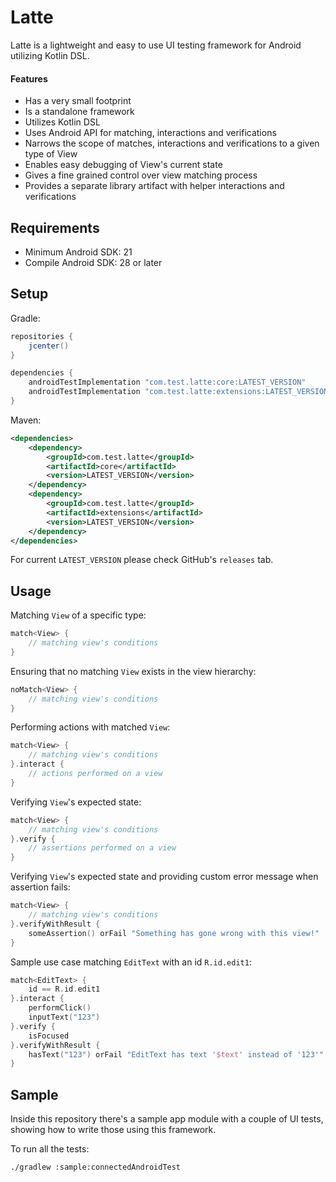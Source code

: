 # Latte

Latte is a lightweight and easy to use UI testing framework for 
Android utilizing Kotlin DSL. 

#### Features

- Has a very small footprint
- Is a standalone framework
- Utilizes Kotlin DSL
- Uses Android API for matching, interactions and verifications
- Narrows the scope of matches, interactions and verifications to a given type of View
- Enables easy debugging of View's current state
- Gives a fine grained control over view matching process
- Provides a separate library artifact with helper interactions and verifications

## Requirements

- Minimum Android SDK: 21
- Compile Android SDK: 28 or later

## Setup

Gradle:

```gradle
repositories {
    jcenter()
}

dependencies {
    androidTestImplementation "com.test.latte:core:LATEST_VERSION"
    androidTestImplementation "com.test.latte:extensions:LATEST_VERSION"
}
```

Maven:

```xml
<dependencies>
    <dependency>
        <groupId>com.test.latte</groupId>
        <artifactId>core</artifactId>
        <version>LATEST_VERSION</version>
    </dependency>
    <dependency>
        <groupId>com.test.latte</groupId>
        <artifactId>extensions</artifactId>
        <version>LATEST_VERSION</version>
    </dependency>
</dependencies>
```

For current `LATEST_VERSION` please check GitHub's `releases` tab. 

## Usage

Matching `View` of a specific type:

```kotlin
match<View> {
    // matching view's conditions
}
```

Ensuring that no matching `View` exists in the view hierarchy:

```kotlin
noMatch<View> {
    // matching view's conditions
}
```

Performing actions with matched `View`:

```kotlin
match<View> {
    // matching view's conditions
}.interact {
    // actions performed on a view
}
```

Verifying `View`'s expected state:

```kotlin
match<View> {
    // matching view's conditions
}.verify {
    // assertions performed on a view
}
```

Verifying `View`'s expected state and providing custom error message when 
assertion fails:

```kotlin
match<View> {
    // matching view's conditions
}.verifyWithResult {
    someAssertion() orFail "Something has gone wrong with this view!"
}
```

Sample use case matching `EditText` with an id `R.id.edit1`:

```kotlin
match<EditText> {
    id == R.id.edit1
}.interact {
    performClick()
    inputText("123")
}.verify {
    isFocused
}.verifyWithResult {
    hasText("123") orFail "EditText has text '$text' instead of '123'"
}
```

## Sample

Inside this repository there's a sample app module with a couple of UI tests, 
showing how to write those using this framework.

To run all the tests:

```shell
./gradlew :sample:connectedAndroidTest
```